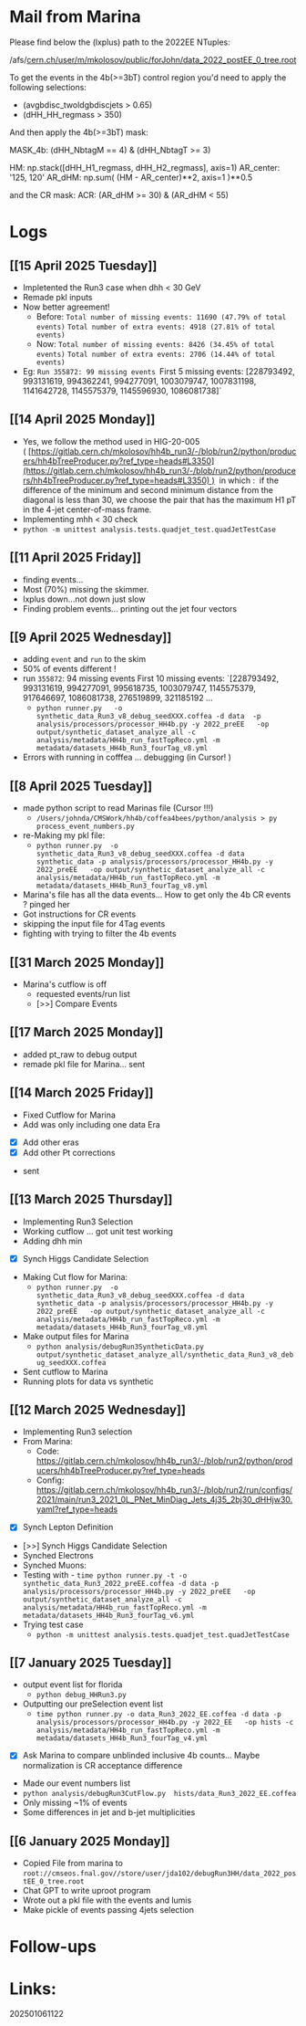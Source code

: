 

# Mail from Marina 

Please find below the (lxplus) path to the 2022EE NTuples:

/afs/[cern.ch/user/m/mkolosov/public/forJohn/data_2022_postEE_0_tree.root](http://cern.ch/user/m/mkolosov/public/forJohn/data_2022_postEE_0_tree.root)

To get the events in the 4b(>=3bT) control region you'd need to apply the following selections:
- (avgbdisc_twoldgbdiscjets > 0.65)
- (dHH_HH_regmass > 350)

And then apply the 4b(>=3bT) mask:

MASK_4b: (dHH_NbtagM == 4) & (dHH_NbtagT >= 3)

HM: np.stack([dHH_H1_regmass, dHH_H2_regmass], axis=1)
AR_center: '125, 120' 
AR_dHM: np.sum( (HM - AR_center)**2, axis=1 )**0.5

and the CR mask:
ACR: (AR_dHM >= 30) & (AR_dHM < 55)


# Logs

## [[15 April 2025 Tuesday]]
- Impletented the Run3 case when dhh < 30 GeV
- Remade pkl inputs
- Now better agreement! 
	- Before:
		`Total number of missing events: 11690 (47.79% of total events)`
		`Total number of extra events: 4918 (27.81% of total events)`
	- Now:
		`Total number of missing events: 8426 (34.45% of total events)`
		`Total number of extra events: 2706 (14.44% of total events)`
- Eg: `Run 355872: 99 missing events
  `First 5 missing events: [228793492, 993131619, 994362241, 994277091, 1003079747, 1007831198, 1141642728, 1145575379, 1145596930, 1086081738]`


## [[14 April 2025 Monday]]
- Yes, we follow the method used in HIG-20-005 ( [https://gitlab.cern.ch/mkolosov/hh4b_run3/-/blob/run2/python/producers/hh4bTreeProducer.py?ref_type=heads#L3350](https://gitlab.cern.ch/mkolosov/hh4b_run3/-/blob/run2/python/producers/hh4bTreeProducer.py?ref_type=heads#L3350) )  in which : 
	if the difference of the minimum and second minimum distance from the diagonal is less than 30, we choose the pair that has the maximum H1 pT in the 4-jet center-of-mass frame.
- Implementing mhh < 30 check
- `python -m unittest analysis.tests.quadjet_test.quadJetTestCase`

## [[11 April 2025 Friday]]
- finding events... 
- Most (70%) missing the skimmer. 
- lxplus down...not down just slow
- Finding problem events... printing out the jet four vectors

## [[9 April 2025 Wednesday]]
- adding `event` and `run` to the skim
- 50% of events different !
- run `355872`: 94 missing events
  First 10 missing events: `[228793492, 993131619, 994277091, 995618735, 1003079747, 1145575379, 917646697, 1086081738, 276519899, 321185192 ... 
  - `python runner.py   -o synthetic_data_Run3_v8_debug_seedXXX.coffea -d data  -p analysis/processors/processor_HH4b.py -y 2022_preEE   -op output/synthetic_dataset_analyze_all -c analysis/metadata/HH4b_run_fastTopReco.yml -m metadata/datasets_HH4b_Run3_fourTag_v8.yml`
- Errors with running in cofffea ... debugging (in Cursor! )

## [[8 April 2025 Tuesday]]
- made python script to read Marinas file (Cursor !!!)
	- ` /Users/johnda/CMSWork/hh4b/coffea4bees/python/analysis > py process_event_numbers.py `
- re-Making my pkl file: 
	- `python runner.py  -o synthetic_data_Run3_v8_debug_seedXXX.coffea -d data synthetic_data -p analysis/processors/processor_HH4b.py -y 2022_preEE   -op output/synthetic_dataset_analyze_all -c analysis/metadata/HH4b_run_fastTopReco.yml -m metadata/datasets_HH4b_Run3_fourTag_v8.yml`
- Marina's file has all the data events... How to get only the 4b CR events ? pinged her
- Got instructions for CR events
- skipping the input file for 4Tag events
- fighting with trying to filter the 4b events

## [[31 March 2025 Monday]]
- Marina's cutflow is off
	- requested events/run list
	- [>>] Compare Events


## [[17 March 2025 Monday]]
- added pt_raw to debug output 
- remade pkl file for Marina... sent 

## [[14 March 2025 Friday]]
-  Fixed Cutflow for Marina 
- Add was only including one data Era
- [x] Add other eras
- [x] Add other Pt corrections
- sent

## [[13 March 2025 Thursday]]
- Implementing Run3 Selection
- Working cutflow ... got unit test working
- Adding dhh min
- [x] Synch Higgs Candidate Selection
- Making Cut flow for Marina:
	- `python runner.py  -o synthetic_data_Run3_v8_debug_seedXXX.coffea -d data synthetic_data -p analysis/processors/processor_HH4b.py -y 2022_preEE   -op output/synthetic_dataset_analyze_all -c analysis/metadata/HH4b_run_fastTopReco.yml -m metadata/datasets_HH4b_Run3_fourTag_v8.yml`
- Make output files for Marina
	- `python analysis/debugRun3SyntheticData.py output/synthetic_dataset_analyze_all/synthetic_data_Run3_v8_debug_seedXXX.coffea`
- Sent cutflow to Marina
- Running plots for data vs synthetic 

## [[12 March 2025 Wednesday]]
- Implementing Run3 selection
- From Marina: 
	- Code: https://gitlab.cern.ch/mkolosov/hh4b_run3/-/blob/run2/python/producers/hh4bTreeProducer.py?ref_type=heads
	- Config: https://gitlab.cern.ch/mkolosov/hh4b_run3/-/blob/run2/run/configs/2021/main/run3_2021_0L_PNet_MinDiag_Jets_4j35_2bj30_dHHjw30.yaml?ref_type=heads
- [x] Synch Lepton Definition
- [>>] Synch Higgs Candidate Selection
- Synched Electrons
- Synched Muons:
- Testing with 
	   - `time python runner.py -t -o synthetic_data_Run3_2022_preEE.coffea -d data -p analysis/processors/processor_HH4b.py -y 2022_preEE   -op output/synthetic_dataset_analyze_all -c analysis/metadata/HH4b_run_fastTopReco.yml -m metadata/datasets_HH4b_Run3_fourTag_v6.yml`
- Trying test case
	- `python -m unittest analysis.tests.quadjet_test.quadJetTestCase`

## [[7 January 2025 Tuesday]]
- output event list for florida
	- `python debug_HHRun3.py`
- Outputting our preSelection event list
	- `time python runner.py -o data_Run3_2022_EE.coffea -d data -p analysis/processors/processor_HH4b.py -y 2022_EE   -op hists -c analysis/metadata/HH4b_run_fastTopReco.yml -m metadata/datasets_HH4b_Run3_fourTag_v4.yml`
- [x] Ask Marina to compare unblinded inclusive 4b counts... Maybe normalization is CR acceptance difference 
- Made our event numbers list
- `python analysis/debugRun3CutFlow.py  hists/data_Run3_2022_EE.coffea`
- Only missing ~1% of events
- Some differences in jet and b-jet multiplicities


## [[6 January 2025 Monday]]
- Copied File from marina to 
	`root://cmseos.fnal.gov//store/user/jda102/debugRun3HH/data_2022_postEE_0_tree.root`
- Chat GPT to write uproot program
- Wrote out a pkl file with the events and lumis
- Make pickle of events passing 4jets selection

# Follow-ups


# Links: 



202501061122
